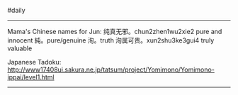 #daily 

---

Mama's Chinese names for Jun:
纯真无邪。chun2zhen1wu2xie2 pure and innocent
純。pure/genuine
洵。truth
洵属可贵。xun2shu3ke3gui4 truly valuable

Japanese Tadoku: http://www17408ui.sakura.ne.jp/tatsum/project/Yomimono/Yomimono-ippai/level1.html

---
